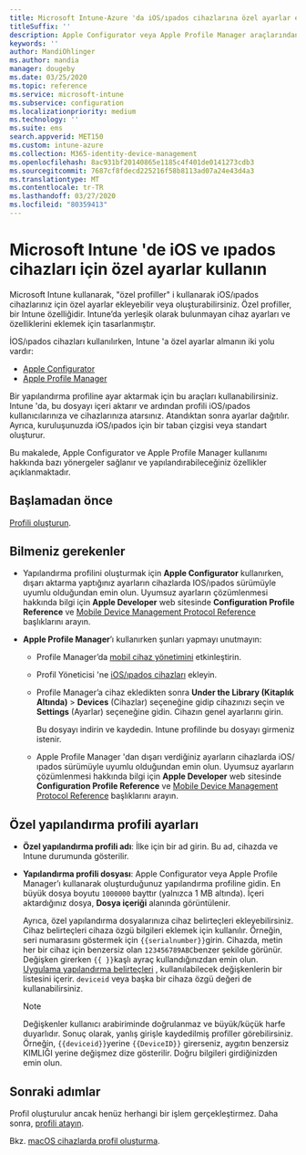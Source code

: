 ```yaml
---
title: Microsoft Intune-Azure 'da iOS/ıpados cihazlarına özel ayarlar ekleme | Microsoft Docs
titleSuffix: ''
description: Apple Configurator veya Apple Profile Manager araçlarından iOS ve ıpados ayarlarını dışa aktarın ve ardından bu ayarları Microsoft Intune içine aktarın. Bu ayarlar iOS/ıpados cihazlarında özel ayarları ve özellikleri oluşturabilir, kullanabilir ve denetleyebilir. Bu özel profil daha sonra, bir taban çizgisi veya standart oluşturmak için kuruluşunuzdaki iOS/ıpados cihazlarına atanabilir veya dağıtılabilir.
keywords: ''
author: MandiOhlinger
ms.author: mandia
manager: dougeby
ms.date: 03/25/2020
ms.topic: reference
ms.service: microsoft-intune
ms.subservice: configuration
ms.localizationpriority: medium
ms.technology: ''
ms.suite: ems
search.appverid: MET150
ms.custom: intune-azure
ms.collection: M365-identity-device-management
ms.openlocfilehash: 8ac931bf20140865e1185c4f401de0141273cdb3
ms.sourcegitcommit: 7687cf8fdecd225216f58b8113ad07a24e43d4a3
ms.translationtype: MT
ms.contentlocale: tr-TR
ms.lasthandoff: 03/27/2020
ms.locfileid: "80359413"
---
```

# <a name="use-custom-settings-for-ios-and-ipados-devices-in-microsoft-intune"></a>Microsoft Intune 'de iOS ve ıpados cihazları için özel ayarlar kullanın

Microsoft Intune kullanarak, "özel profiller" i kullanarak iOS/ıpados cihazlarınız için özel ayarlar ekleyebilir veya oluşturabilirsiniz. Özel profiller, bir Intune özelliğidir. Intune’da yerleşik olarak bulunmayan cihaz ayarları ve özelliklerini eklemek için tasarlanmıştır.

İOS/ıpados cihazları kullanılırken, Intune 'a özel ayarlar almanın iki yolu vardır:

- [Apple Configurator](https://itunes.apple.com/app/apple-configurator-2/id1037126344?mt=12)
- [Apple Profile Manager](https://support.apple.com/profile-manager)

Bir yapılandırma profiline ayar aktarmak için bu araçları kullanabilirsiniz. Intune 'da, bu dosyayı içeri aktarır ve ardından profili iOS/ıpados kullanıcılarınıza ve cihazlarınıza atarsınız. Atandıktan sonra ayarlar dağıtılır. Ayrıca, kuruluşunuzda iOS/ıpados için bir taban çizgisi veya standart oluşturur.

Bu makalede, Apple Configurator ve Apple Profile Manager kullanımı hakkında bazı yönergeler sağlanır ve yapılandırabileceğiniz özellikler açıklanmaktadır.

## <a name="before-you-begin"></a>Başlamadan önce

[Profili oluşturun](custom-settings-configure.md).

## <a name="what-you-need-to-know"></a>Bilmeniz gerekenler

- Yapılandırma profilini oluşturmak için **Apple Configurator** kullanırken, dışarı aktarma yaptığınız ayarların cihazlarda IOS/ıpados sürümüyle uyumlu olduğundan emin olun. Uyumsuz ayarların çözümlenmesi hakkında bilgi için **Apple Developer** web sitesinde **Configuration Profile Reference** ve [Mobile Device Management Protocol Reference](https://developer.apple.com/) başlıklarını arayın.

- **Apple Profile Manager**’ı kullanırken şunları yapmayı unutmayın:

  - Profile Manager’da [mobil cihaz yönetimini](https://help.apple.com/serverapp/mac/5.7/#/apd05B9B761-D390-4A75-9251-E9AD29A61D0C) etkinleştirin.
  - Profil Yöneticisi 'ne [iOS/ıpados cihazları](https://help.apple.com/profilemanager/mac/5.7/#/pm9onzap1984) ekleyin.
  - Profile Manager’a cihaz ekledikten sonra **Under the Library (Kitaplık Altında)**  > **Devices** (Cihazlar) seçeneğine gidip cihazınızı seçin ve **Settings** (Ayarlar) seçeneğine gidin. Cihazın genel ayarlarını girin.

    Bu dosyayı indirin ve kaydedin. Intune profilinde bu dosyayı girmeniz istenir.

  - Apple Profile Manager 'dan dışarı verdiğiniz ayarların cihazlarda iOS/ıpados sürümüyle uyumlu olduğundan emin olun. Uyumsuz ayarların çözümlenmesi hakkında bilgi için **Apple Developer** web sitesinde **Configuration Profile Reference** ve [Mobile Device Management Protocol Reference](https://developer.apple.com/) başlıklarını arayın.

## <a name="custom-configuration-profile-settings"></a>Özel yapılandırma profili ayarları

- **Özel yapılandırma profili adı**: İlke için bir ad girin. Bu ad, cihazda ve Intune durumunda gösterilir.
- **Yapılandırma profili dosyası**: Apple Configurator veya Apple Profile Manager’ı kullanarak oluşturduğunuz yapılandırma profiline gidin. En büyük dosya boyutu `1000000` bayttır (yalnızca 1 MB altında). İçeri aktardığınız dosya, **Dosya içeriği** alanında görüntülenir.

  Ayrıca, özel yapılandırma dosyalarınıza cihaz belirteçleri ekleyebilirsiniz. Cihaz belirteçleri cihaza özgü bilgileri eklemek için kullanılır. Örneğin, seri numarasını göstermek için `{{serialnumber}}`girin. Cihazda, metin her bir cihaz için benzersiz olan `123456789ABC`benzer şekilde görünür. Değişken girerken `{{ }}`kaşlı ayraç kullandığınızdan emin olun. [Uygulama yapılandırma belirteçleri](../apps/app-configuration-policies-use-ios.md#tokens-used-in-the-property-list) , kullanılabilecek değişkenlerin bir listesini içerir. `deviceid` veya başka bir cihaza özgü değeri de kullanabilirsiniz.

  > [!NOTE]
  > Değişkenler kullanıcı arabiriminde doğrulanmaz ve büyük/küçük harfe duyarlıdır. Sonuç olarak, yanlış girişle kaydedilmiş profiller görebilirsiniz. Örneğin, `{{deviceid}}`yerine `{{DeviceID}}` girerseniz, aygıtın benzersiz KIMLIĞI yerine değişmez dize gösterilir. Doğru bilgileri girdiğinizden emin olun.

## <a name="next-steps"></a>Sonraki adımlar

Profil oluşturulur ancak henüz herhangi bir işlem gerçekleştirmez. Daha sonra, [profili atayın](device-profile-assign.md).

Bkz. [macOS cihazlarda profil oluşturma](custom-settings-macos.md). 

